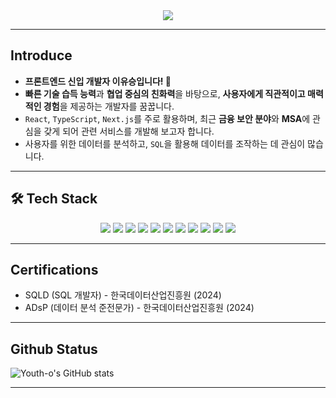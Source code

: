 <div align='center'>
  <img src="https://capsule-render.vercel.app/api?type=venom&color=ccff00&height=300&section=header&text=Developer%20for%20YOU,%20youth-o!&fontSize=50">
</div>

***

## Introduce

- **프론트엔드 신입 개발자 이유승입니다! 🎉**
- **빠른 기술 습득 능력**과 **협업 중심의 친화력**을 바탕으로, **사용자에게 직관적이고 
매력적인 경험**을 제공하는 개발자를 꿈꿉니다.
- `React`, `TypeScript`, `Next.js`를 주로 활용하며, 최근 **금융 보안 분야**와 **MSA**에 관심을 갖게 되어 관련 서비스를 개발해 보고자 합니다.
- 사용자를 위한 데이터를 분석하고, `SQL`을 활용해 데이터를 조작하는 데 관심이 많습니다.

***

## 🛠️ Tech Stack
<div align='center'>
  <img src="https://img.shields.io/badge/React-61DAFB?style=for-the-badge&logo=React&logoColor=white">
  <img src="https://img.shields.io/badge/Next.js-000000?style=for-the-badge&logo=Next.js&logoColor=white"/> 
  <img src="https://img.shields.io/badge/Typescript-3178C6?style=for-the-badge&logo=Typescript&logoColor=white"/> 
  <img src="https://img.shields.io/badge/JavaScript-F7DF1E?style=for-the-badge&logo=JavaScript&logoColor=white"> 
  <img src="https://img.shields.io/badge/HTML5-E34F26?style=for-the-badge&logo=HTML5&logoColor=white"> 
  <img src="https://img.shields.io/badge/CSS3-1572B6?style=for-the-badge&logo=CSS3&logoColor=white">
  <img src="https://img.shields.io/badge/Python-3776AB?style=for-the-badge&logo=Python&logoColor=white"> 
  <img src="https://img.shields.io/badge/styled--components-DB7093?style=for-the-badge&logo=styled-components&logoColor=white">
  <img src="https://img.shields.io/badge/Sass-CC6699?style=for-the-badge&logo=Sass&logoColor=white"/> 
  <img src="https://img.shields.io/badge/MySQL-4479A1?style=for-the-badge&logo=MySQL&logoColor=white">
  <img src="https://img.shields.io/badge/springboot-6DB33F?style=for-the-badge&logo=springboot&logoColor=white">
</div>

***

## Certifications
- SQLD (SQL 개발자) - 한국데이터산업진흥원 (2024)
- ADsP (데이터 분석 준전문가) - 한국데이터산업진흥원 (2024)

***

## Github Status
![Youth-o's GitHub stats](https://github-readme-stats.vercel.app/api?username=youth-o&show_icons=true&theme=radical)

***
